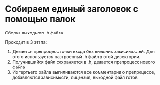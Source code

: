 # Собираем единый заголовок с помощью палок

Сборка выходного .h файла

Проходит в 3 этапа:
1. Делается препроцесс точки входа без внешних зависимостей. Для этого используется настроенный .h файл в этой директории.
2. Получившийся файл сохраняется в .h, делается препроцесс нового файла
3. Из тертьего файла выпиливаются все комментарии о препроцессе, добавляются зависимости, лицензия, выходной файл готов

